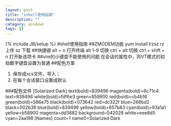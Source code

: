 ```yaml
---
layout: post
title: "xshell使用指南"
description: ""
category: windows
tags: []
---
```

{% include JB/setup %}
#shell使用指南
##ZMODEM功能
    yum install lrzsz
    rz 上传
    sz 下载
##快捷键
    alt + o 打开终端
    alt 1-9 切换
    ctrl + alt 切换
    ctrl + shift + n 打开新选项卡
##vim的小键盘不能使用的问题
在会话的属性中，将VT模式的初始数字键盘设置为普通
##配色方案
1. 保存成xcs文件，导入；
2. 在每个会话窗口设置成默认

###配色文件
    [Solarized Dark]
    text(bold)=839496
    magenta(bold)=6c71c4
    text=839496
    white(bold)=fdf6e3
    green=859900
    red(bold)=cb4b16
    green(bold)=586e75
    black(bold)=073642
    red=dc322f
    blue=268bd2
    black=002b36
    blue(bold)=839496
    yellow(bold)=657b83
    cyan(bold)=93a1a1
    yellow=b58900
    magenta=dd3682
    background=042028
    white=eee8d5
    cyan=2aa198
    [Names]
    count=1
    name0=Solarized Dark

